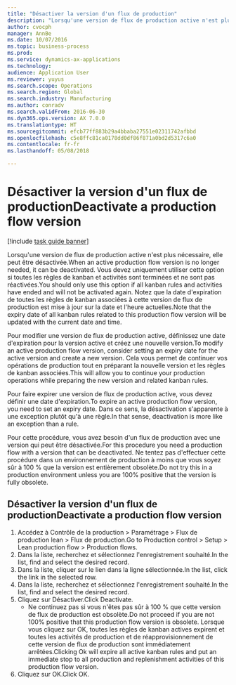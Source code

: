 ```yaml
--- 
title: "Désactiver la version d'un flux de production"
description: "Lorsqu'une version de flux de production active n'est plus nécessaire, elle peut être désactivée."
author: cvocph
manager: AnnBe
ms.date: 10/07/2016
ms.topic: business-process
ms.prod: 
ms.service: dynamics-ax-applications
ms.technology: 
audience: Application User
ms.reviewer: yuyus
ms.search.scope: Operations
ms.search.region: Global
ms.search.industry: Manufacturing
ms.author: conradv
ms.search.validFrom: 2016-06-30
ms.dyn365.ops.version: AX 7.0.0
ms.translationtype: HT
ms.sourcegitcommit: efcb77ff883b29a4bbaba27551e02311742afbbd
ms.openlocfilehash: c5e8ffc81ca0178dd0df86f871a0bd2d5317c6a0
ms.contentlocale: fr-fr
ms.lasthandoff: 05/08/2018

---
```

# <a name="deactivate-a-production-flow-version"></a><span data-ttu-id="3e337-103">Désactiver la version d'un flux de production</span><span class="sxs-lookup"><span data-stu-id="3e337-103">Deactivate a production flow version</span></span>

[!include [task guide banner](../../includes/task-guide-banner.md)]

<span data-ttu-id="3e337-104">Lorsqu'une version de flux de production active n'est plus nécessaire, elle peut être désactivée.</span><span class="sxs-lookup"><span data-stu-id="3e337-104">When an active production flow version is no longer needed, it can be deactivated.</span></span> <span data-ttu-id="3e337-105">Vous devez uniquement utiliser cette option si toutes les règles de kanban et activités sont terminées et ne sont pas réactivées.</span><span class="sxs-lookup"><span data-stu-id="3e337-105">You should only use this option if all kanban rules and activities have ended and will not be activated again.</span></span> <span data-ttu-id="3e337-106">Notez que la date d'expiration de toutes les règles de kanban associées à cette version de flux de production est mise à jour sur la date et l'heure actuelles.</span><span class="sxs-lookup"><span data-stu-id="3e337-106">Note that the expiry date of all kanban rules related to this production flow version will be updated with the current date and time.</span></span> 

<span data-ttu-id="3e337-107">Pour modifier une version de flux de production active, définissez une date d'expiration pour la version active et créez une nouvelle version.</span><span class="sxs-lookup"><span data-stu-id="3e337-107">To modify an active production flow version, consider setting an expiry date for the active version and create a new version.</span></span> <span data-ttu-id="3e337-108">Cela vous permet de continuer vos opérations de production tout en préparant la nouvelle version et les règles de kanban associées.</span><span class="sxs-lookup"><span data-stu-id="3e337-108">This will allow you to continue your production operations while preparing the new version and related kanban rules.</span></span> 

<span data-ttu-id="3e337-109">Pour faire expirer une version de flux de production active, vous devez définir une date d'expiration.</span><span class="sxs-lookup"><span data-stu-id="3e337-109">To expire an active production flow version, you need to set an expiry date.</span></span> <span data-ttu-id="3e337-110">Dans ce sens, la désactivation s'apparente à une exception plutôt qu'à une règle.</span><span class="sxs-lookup"><span data-stu-id="3e337-110">In that sense, deactivation is more like an exception than a rule.</span></span> 

<span data-ttu-id="3e337-111">Pour cette procédure, vous avez besoin d'un flux de production avec une version qui peut être désactivée.</span><span class="sxs-lookup"><span data-stu-id="3e337-111">For this procedure you need a production flow with a version that can be deactivated.</span></span> <span data-ttu-id="3e337-112">Ne tentez pas d'effectuer cette procédure dans un environnement de production à moins que vous soyez sûr à 100 % que la version est entièrement obsolète.</span><span class="sxs-lookup"><span data-stu-id="3e337-112">Do not try this in a production environment unless you are 100% positive that the version is fully obsolete.</span></span>


## <a name="deactivate-a-production-flow-version"></a><span data-ttu-id="3e337-113">Désactiver la version d'un flux de production</span><span class="sxs-lookup"><span data-stu-id="3e337-113">Deactivate a production flow version</span></span>
1. <span data-ttu-id="3e337-114">Accédez à Contrôle de la production > Paramétrage > Flux de production lean > Flux de production.</span><span class="sxs-lookup"><span data-stu-id="3e337-114">Go to Production control > Setup > Lean production flow > Production flows.</span></span>
2. <span data-ttu-id="3e337-115">Dans la liste, recherchez et sélectionnez l'enregistrement souhaité.</span><span class="sxs-lookup"><span data-stu-id="3e337-115">In the list, find and select the desired record.</span></span>
3. <span data-ttu-id="3e337-116">Dans la liste, cliquer sur le lien dans la ligne sélectionnée.</span><span class="sxs-lookup"><span data-stu-id="3e337-116">In the list, click the link in the selected row.</span></span>
4. <span data-ttu-id="3e337-117">Dans la liste, recherchez et sélectionnez l'enregistrement souhaité.</span><span class="sxs-lookup"><span data-stu-id="3e337-117">In the list, find and select the desired record.</span></span>
5. <span data-ttu-id="3e337-118">Cliquez sur Désactiver.</span><span class="sxs-lookup"><span data-stu-id="3e337-118">Click Deactivate.</span></span>
    * <span data-ttu-id="3e337-119">Ne continuez pas si vous n'êtes pas sûr à 100 % que cette version de flux de production est obsolète.</span><span class="sxs-lookup"><span data-stu-id="3e337-119">Do not proceed if you are not 100% positive that this production flow version is obsolete.</span></span> <span data-ttu-id="3e337-120">Lorsque vous cliquez sur OK, toutes les règles de kanban actives expirent et toutes les activités de production et de réapprovisionnement de cette version de flux de production sont immédiatement arrêtées.</span><span class="sxs-lookup"><span data-stu-id="3e337-120">Clicking Ok will expire all active kanban rules and put an immediate stop to all production and replenishment activities of this production flow version.</span></span>  
6. <span data-ttu-id="3e337-121">Cliquez sur OK.</span><span class="sxs-lookup"><span data-stu-id="3e337-121">Click OK.</span></span>


